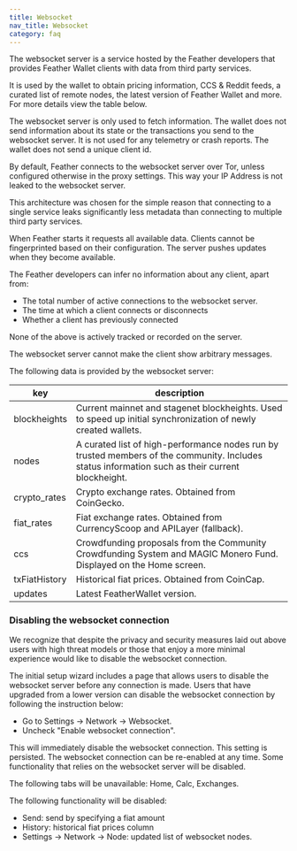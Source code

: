 ```yaml
---
title: Websocket
nav_title: Websocket
category: faq
---
```


The websocket server is a service hosted by the Feather developers that provides Feather Wallet clients with data from third party services.

It is used by the wallet to obtain pricing information, CCS & Reddit feeds, a curated list of remote nodes, the latest version of Feather Wallet and more. For more details view the table below.

The websocket server is only used to fetch information. The wallet does not send information about its state or the transactions you send to the websocket server. It is not used for any telemetry or crash reports. The wallet does not send a unique client id.

By default, Feather connects to the websocket server over Tor, unless configured otherwise in the proxy settings. This way your IP Address is not leaked to the websocket server.

This architecture was chosen for the simple reason that connecting to a single service leaks significantly less metadata than connecting to multiple third party services. 

When Feather starts it requests all available data. Clients cannot be fingerprinted based on their configuration. The server pushes updates when they become available.

The Feather developers can infer no information about any client, apart from:

- The total number of active connections to the websocket server.
- The time at which a client connects or disconnects
- Whether a client has previously connected

None of the above is actively tracked or recorded on the server.

The websocket server cannot make the client show arbitrary messages.

The following data is provided by the websocket server:

|key                        | description                                                                                                                                     |
|---------------------------|-------------------------------------------------------------------------------------------------------------------------------------------------|
|blockheights               | Current mainnet and stagenet blockheights. Used to speed up initial synchronization of newly created wallets.                                   |
|nodes                      | A curated list of high-performance nodes run by trusted members of the community. Includes status information such as their current blockheight.|
|crypto_rates               | Crypto exchange rates. Obtained from CoinGecko.                                                                                                 |
|fiat_rates                 | Fiat exchange rates. Obtained from CurrencyScoop and APILayer (fallback).                                                                       |
|ccs                        | Crowdfunding proposals from the Community Crowdfunding System and MAGIC Monero Fund. Displayed on the Home screen.                              |
|txFiatHistory              | Historical fiat prices. Obtained from CoinCap.                                                                                                  |
|updates                    | Latest FeatherWallet version.                                                                                                                   |

### Disabling the websocket connection

We recognize that despite the privacy and security measures laid out above users with high threat models or those that enjoy a more minimal experience would like to disable the websocket connection. 

The initial setup wizard includes a page that allows users to disable the websocket server before any connection is made. Users that have upgraded from a lower version can disable the websocket connection by following the instruction below:

- Go to Settings → Network → Websocket.
- Uncheck "Enable websocket connection". 

This will immediately disable the websocket connection. This setting is persisted. The websocket connection can be re-enabled at any time. Some functionality that relies on the websocket server will be disabled.

The following tabs will be unavailable: Home, Calc, Exchanges.

The following functionality will be disabled: 

- Send: send by specifying a fiat amount
- History: historical fiat prices column
- Settings → Network → Node: updated list of websocket nodes.
